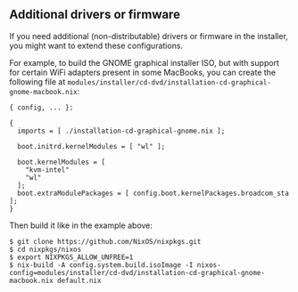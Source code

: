 ## Additional drivers or firmware

If you need additional (non-distributable) drivers or firmware in the installer, you might want to extend these configurations.

For example, to build the GNOME graphical installer ISO, but with support for certain WiFi adapters present in some MacBooks, you can create the following file at `modules/installer/cd-dvd/installation-cd-graphical-gnome-macbook.nix`:

```programlisting
{ config, ... }:

{
  imports = [ ./installation-cd-graphical-gnome.nix ];

  boot.initrd.kernelModules = [ "wl" ];

  boot.kernelModules = [
    "kvm-intel"
    "wl"
  ];
  boot.extraModulePackages = [ config.boot.kernelPackages.broadcom_sta ];
}
```

Then build it like in the example above:

```programlisting
$ git clone https://github.com/NixOS/nixpkgs.git
$ cd nixpkgs/nixos
$ export NIXPKGS_ALLOW_UNFREE=1
$ nix-build -A config.system.build.isoImage -I nixos-config=modules/installer/cd-dvd/installation-cd-graphical-gnome-macbook.nix default.nix
```
